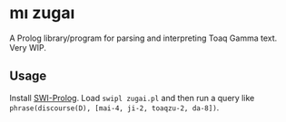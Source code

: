# mı zugaı

A Prolog library/program for parsing and interpreting Toaq Gamma text. Very WIP.

## Usage

Install [SWI-Prolog](https://www.swi-prolog.org/). Load `swipl zugai.pl` and then run a query like `phrase(discourse(D), [mai-4, ji-2, toaqzu-2, da-8])`.
